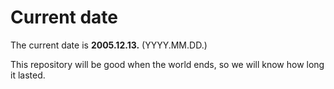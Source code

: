 # Current date

The current date is **2005.12.13.** (YYYY.MM.DD.)

This repository will be good when the world ends, so we will know how long it lasted.
